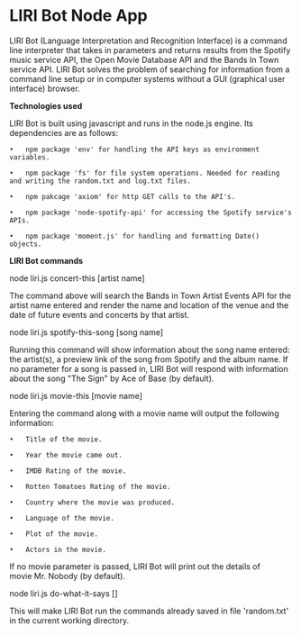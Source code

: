 # LIRI Bot Node App
LIRI Bot (Language Interpretation and Recognition Interface) is a command line interpreter that takes in parameters and returns results from the Spotify music service API, the Open Movie Database API and the Bands In Town service API. LIRI Bot solves the problem of searching for information from a command line setup or in computer systems without a GUI (graphical user interface) browser.

<strong>Technologies used</strong>

LIRI Bot is built using javascript and runs in the node.js engine. Its dependencies are as follows:

	•	npm package 'env' for handling the API keys as environment variables.
	
	•	npm package 'fs' for file system operations. Needed for reading and writing the random.txt and log.txt files.
	
	•	npm pakcage 'axiom' for http GET calls to the API's.
	
	•	npm package 'node-spotify-api' for accessing the Spotify service's APIs.
	
	•	npm package 'moment.js' for handling and formatting Date() objects.

<strong>LIRI Bot commands</strong>

node liri.js concert-this [artist name]
	
The command above will search the Bands in Town Artist Events API for the artist name entered and render the name and location of the venue and the date of future events and concerts by that artist.
	
node liri.js spotify-this-song [song name]
	
Running this command will show information about the song name entered: the artist(s), a preview link of the song from Spotify and the album name. If no parameter for a song is passed in, LIRI Bot will respond with information about the song "The Sign" by Ace of Base (by default). 
	
node liri.js movie-this [movie name]
	
Entering the command along with a movie name will output the following information:

	•	Title of the movie.
	
	•	Year the movie came out.
	
	•	IMDB Rating of the movie.
	
	•	Rotten Tomatoes Rating of the movie.
	
	•	Country where the movie was produced.
	
	•	Language of the movie.
	
	•	Plot of the movie.
	
	•	Actors in the movie.

If no movie parameter is passed, LIRI Bot will print out the details of movie Mr. Nobody (by default). 
	
node liri.js do-what-it-says []
	
This will make LIRI Bot run the commands already saved in file 'random.txt' in the current working directory.

